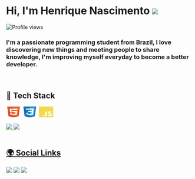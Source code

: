 <h1>Hi, I'm Henrique Nascimento <img src="https://raw.githubusercontent.com/kaueMarques/kaueMarques/master/hi.gif" width="30px"></h1>
<p><img src="https://komarev.com/ghpvc/?username=henrique-osn&color=ff69b4" alt="Profile views"/></p>

### I'm a passionate programming student from Brazil, I love discovering new things and meeting people to share knowledge, I'm improving myself everyday to become a better developer.

<br />

## 🔨 Tech Stack

<div style="display: inline_block">
  <img align="center" alt="Rafa-HTML" height="30" width="40" src="https://raw.githubusercontent.com/devicons/devicon/master/icons/html5/html5-original.svg"/>
  <img align="center" alt="Rafa-CSS" height="30" width="40" src="https://raw.githubusercontent.com/devicons/devicon/master/icons/css3/css3-original.svg"/>
  <img align="center" alt="Rafa-Js" height="30" width="40" src="https://raw.githubusercontent.com/devicons/devicon/master/icons/javascript/javascript-plain.svg"/>
</div>

<br/>

<div>
  <a href="https://github.com/henrique-osn">
  <img height="180em" src="https://github-readme-stats.vercel.app/api?username=henrique-osn&show_icons=true&theme=dracula&include_all_commits=true&count_private=true"/>
  <img height="180em" src="https://github-readme-stats.vercel.app/api/top-langs/?username=henrique-osn&layout=compact&langs_count=7&theme=dracula"/>
</div>

<br/>

## 🌍 Social Links

[<img src="https://img.shields.io/badge/twitter-%231DA1F2.svg?&style=for-the-badge&logo=twitter&logoColor=white"/>](https://twitter.com/henrique_osn) [<img src="https://img.shields.io/badge/linkedin-%230077B5.svg?&style=for-the-badge&logo=linkedin&logoColor=white"/>](https://www.linkedin.com/in/henrique-osn/) [<img src = "https://img.shields.io/badge/instagram-%23E4405F.svg?&style=for-the-badge&logo=instagram&logoColor=white"/>](https://www.instagram.com/henrique.osn/)
